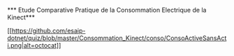 *** Etude Comparative Pratique de la Consommation Electrique de la Kinect***

[[https://github.com/esaip-dotnet/quiz/blob/master/Consommation_Kinect/conso/ConsoActiveSansActi.png|alt=octocat]]
